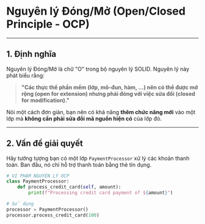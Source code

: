 # Nguyên lý Đóng/Mở (Open/Closed Principle - OCP)

---

## 1. Định nghĩa

Nguyên lý Đóng/Mở là chữ "O" trong bộ nguyên lý SOLID. Nguyên lý này phát biểu rằng:

> **"Các thực thể phần mềm (lớp, mô-đun, hàm, ...) nên có thể được mở rộng (open for extension) nhưng phải đóng với việc sửa đổi (closed for modification)."**

Nói một cách đơn giản, bạn nên có khả năng **thêm chức năng mới** vào một lớp mà **không cần phải sửa đổi mã nguồn hiện có** của lớp đó.

---

## 2. Vấn đề giải quyết

Hãy tưởng tượng bạn có một lớp `PaymentProcessor` xử lý các khoản thanh toán. Ban đầu, nó chỉ hỗ trợ thanh toán bằng thẻ tín dụng.

```python
# VI PHẠM NGUYÊN LÝ OCP
class PaymentProcessor:
    def process_credit_card(self, amount):
        print(f"Processing credit card payment of ${amount}")

# Sử dụng
processor = PaymentProcessor()
processor.process_credit_card(100)
```
